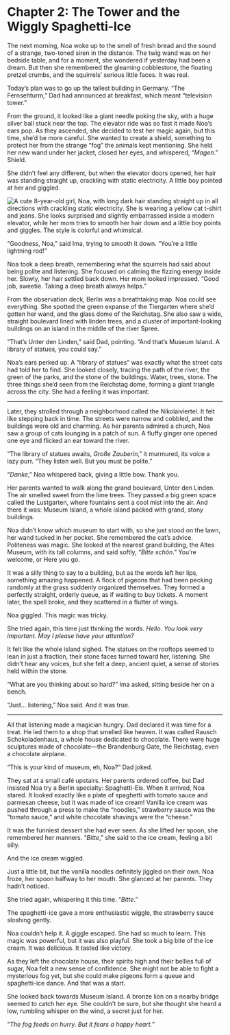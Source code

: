
# Chapter 2: The Tower and the Wiggly Spaghetti-Ice

The next morning, Noa woke up to the smell of fresh bread and the sound of a strange, two-toned siren in the distance. The twig wand was on her bedside table, and for a moment, she wondered if yesterday had been a dream. But then she remembered the gleaming cobblestone, the floating pretzel crumbs, and the squirrels’ serious little faces. It was real.

Today’s plan was to go up the tallest building in Germany. “The Fernsehturm,” Dad had announced at breakfast, which meant “television tower.”

From the ground, it looked like a giant needle poking the sky, with a huge silver ball stuck near the top. The elevator ride was so fast it made Noa’s ears pop. As they ascended, she decided to test her magic again, but this time, she’d be more careful. She wanted to create a shield, something to protect her from the strange “fog” the animals kept mentioning. She held her new wand under her jacket, closed her eyes, and whispered, “*Magen*.” Shield.

She didn’t feel any different, but when the elevator doors opened, her hair was standing straight up, crackling with static electricity. A little boy pointed at her and giggled.

![A cute 8-year-old girl, Noa, with long dark hair standing straight up in all directions with crackling static electricity. She is wearing a yellow cat t-shirt and jeans. She looks surprised and slightly embarrassed inside a modern elevator, while her mom tries to smooth her hair down and a little boy points and giggles. The style is colorful and whimsical.
](../../images/ch2_01.png)

“Goodness, Noa,” said Ima, trying to smooth it down. “You’re a little lightning rod!”

Noa took a deep breath, remembering what the squirrels had said about being polite and listening. She focused on calming the fizzing energy inside her. Slowly, her hair settled back down. Her mom looked impressed. “Good job, sweetie. Taking a deep breath always helps.”

From the observation deck, Berlin was a breathtaking map. Noa could see everything. She spotted the green expanse of the Tiergarten where she’d gotten her wand, and the glass dome of the Reichstag. She also saw a wide, straight boulevard lined with linden trees, and a cluster of important-looking buildings on an island in the middle of the river Spree.

“That’s Unter den Linden,” said Dad, pointing. “And that’s Museum Island. A library of statues, you could say.”

Noa’s ears perked up. A “library of statues” was exactly what the street cats had told her to find. She looked closely, tracing the path of the river, the green of the parks, and the stone of the buildings. Water, trees, stone. The three things she’d seen from the Reichstag dome, forming a giant triangle across the city. She had a feeling it was important.

***

Later, they strolled through a neighborhood called the Nikolaiviertel. It felt like stepping back in time. The streets were narrow and cobbled, and the buildings were old and charming. As her parents admired a church, Noa saw a group of cats lounging in a patch of sun. A fluffy ginger one opened one eye and flicked an ear toward the river.

“The library of statues awaits, *Große Zauberin*,” it murmured, its voice a lazy purr. “They listen well. But you must be polite.”

“*Danke*,” Noa whispered back, giving a little bow. Thank you.

Her parents wanted to walk along the grand boulevard, Unter den Linden. The air smelled sweet from the lime trees. They passed a big green space called the Lustgarten, where fountains sent a cool mist into the air. And there it was: Museum Island, a whole island packed with grand, stony buildings.

Noa didn’t know which museum to start with, so she just stood on the lawn, her wand tucked in her pocket. She remembered the cat’s advice. Politeness was magic. She looked at the nearest grand building, the Altes Museum, with its tall columns, and said softly, “*Bitte schön*.” You’re welcome, or Here you go.

It was a silly thing to say to a building, but as the words left her lips, something amazing happened. A flock of pigeons that had been pecking randomly at the grass suddenly organized themselves. They formed a perfectly straight, orderly queue, as if waiting to buy tickets. A moment later, the spell broke, and they scattered in a flutter of wings.

Noa giggled. This magic was tricky.

She tried again, this time just thinking the words. *Hello. You look very important. May I please have your attention?*

It felt like the whole island sighed. The statues on the rooftops seemed to lean in just a fraction, their stone faces turned toward her, listening. She didn’t hear any voices, but she felt a deep, ancient quiet, a sense of stories held within the stone.

“What are you thinking about so hard?” Ima asked, sitting beside her on a bench.

“Just… listening,” Noa said. And it was true.

***

All that listening made a magician hungry. Dad declared it was time for a treat. He led them to a shop that smelled like heaven. It was called Rausch Schokoladenhaus, a whole house dedicated to chocolate. There were huge sculptures made of chocolate—the Brandenburg Gate, the Reichstag, even a chocolate airplane.

“This is your kind of museum, eh, Noa?” Dad joked.

They sat at a small café upstairs. Her parents ordered coffee, but Dad insisted Noa try a Berlin specialty: Spaghetti-Eis. When it arrived, Noa stared. It looked exactly like a plate of spaghetti with tomato sauce and parmesan cheese, but it was made of ice cream! Vanilla ice cream was pushed through a press to make the “noodles,” strawberry sauce was the “tomato sauce,” and white chocolate shavings were the “cheese.”

It was the funniest dessert she had ever seen. As she lifted her spoon, she remembered her manners. “*Bitte*,” she said to the ice cream, feeling a bit silly.

And the ice cream wiggled.

Just a little bit, but the vanilla noodles definitely jiggled on their own. Noa froze, her spoon halfway to her mouth. She glanced at her parents. They hadn’t noticed.

She tried again, whispering it this time. “*Bitte*.”

The spaghetti-ice gave a more enthusiastic wiggle, the strawberry sauce sloshing gently.

Noa couldn’t help it. A giggle escaped. She had so much to learn. This magic was powerful, but it was also playful. She took a big bite of the ice cream. It was delicious. It tasted like victory.

As they left the chocolate house, their spirits high and their bellies full of sugar, Noa felt a new sense of confidence. She might not be able to fight a mysterious fog yet, but she could make pigeons form a queue and spaghetti-ice dance. And that was a start.

She looked back towards Museum Island. A bronze lion on a nearby bridge seemed to catch her eye. She couldn’t be sure, but she thought she heard a low, rumbling whisper on the wind, a secret just for her.

“*The fog feeds on hurry. But it fears a happy heart.*”
